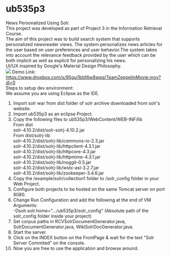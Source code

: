 ub535p3
=======
News Personalized Using Solr. <br/>
This project was developed as part of Project 3 in the Information Retrieval Course. <br/>
The aim of this project was to build search system that supports personalized newsreader views. The system personalizes news articles for the user based on user preferences and user behavior.The system takes into account the relevance feedback provided by the user which can be both implicit as well as explicit for personalizing his news.
<br/>
UI/UX inspired by Google's Material Design Philosophy.<br/>
<img src="http://i57.tinypic.com/24q7611.png"> </img>
Demo Link: https://www.dropbox.com/s/95gui1bbf4w8wqg/TeamZeppelinMovie.mov?dl=0<br/>
Steps to setup dev environment: <br/>
We assume you are using Eclipse as the IDE. <br/>
1. Import solr war from dist folder of solr archive downloaded from solr's website.<br/>
2. Import ub535p3 as an eclipse Project.<br/>
3. Copy the following files to ub535p3/WebContent/WEB-INF/lib<br/>
  	From dist<br/>
		  solr-4.10.2/dist/solr-solrj-4.10.2.jar<br/>
	  From dist/solrj-lib<br/>
		  solr-4.10.2/dist/solrj-lib/commons-io-2.3.jar<br/>
		  solr-4.10.2/dist/solrj-lib/httpclient-4.3.1.jar<br/>
		  solr-4.10.2/dist/solrj-lib/httpcore-4.3.jar<br/>
		  solr-4.10.2/dist/solrj-lib/httpmime-4.3.1.jar<br/>
		  solr-4.10.2/dist/solrj-lib/noggit-0.5.jar<br/>
		  solr-4.10.2/dist/solrj-lib/wstx-asl-3.2.7.jar<br/>
	  	solr-4.10.2/dist/solrj-lib/zookeeper-3.4.6.jar<br/>
4. Copy the /example/solr/collection1 folder to /solr_config folder in your Web Project.<br/>
5. Configure both projects to be hosted on the same Tomcat server on port 8080.<br/>
6. Change Run Configuration and add the following at the end of VM Arguments:<br/>
	  -Dsolr.solr.home=".../ub535p3/solr_config" (Absolute path of the solr_config folder inside your project)<br/>
7. Set corpus paths in RCVSolrDocumentGenerator.java, SolrDocumentGenerator.java, WikiSolrDocGenerator.java.<br/>
8. Start the server.<br/>
9. Click on the INDEX button on the FrontPage & wait for the text "Solr Server Commited" on the console.<br/>
10. Now you are free to use the application and browse around.<br/>
